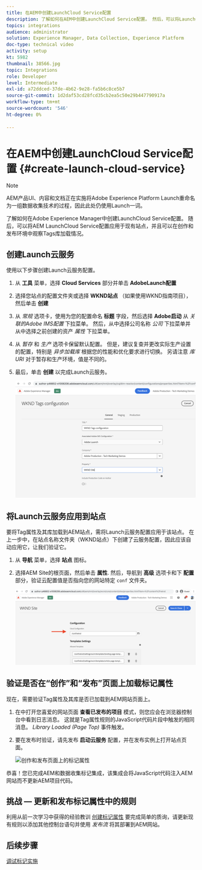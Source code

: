 ```yaml
---
title: 在AEM中创建LaunchCloud Service配置
description: 了解如何在AEM中创建LaunchCloud Service配置。 然后，可以将LaunchCloud Service配置应用于现有站点，并且可以在创作环境和发布环境中观察到Tag库加载情况。
topics: integrations
audience: administrator
solution: Experience Manager, Data Collection, Experience Platform
doc-type: technical video
activity: setup
kt: 5982
thumbnail: 38566.jpg
topic: Integrations
role: Developer
level: Intermediate
exl-id: a72ddced-37de-4b62-9e28-fa5b6c8ce5b7
source-git-commit: 1d2daf53cd28fcd35cb2ea5c50e29b447790917a
workflow-type: tm+mt
source-wordcount: '546'
ht-degree: 0%

---
```


# 在AEM中创建LaunchCloud Service配置 {#create-launch-cloud-service}

>[!NOTE]
>
>AEM产品UI、内容和文档正在实施将Adobe Experience Platform Launch重命名为一组数据收集技术的过程，因此此处仍使用Launch一词。

了解如何在Adobe Experience Manager中创建LaunchCloud Service配置。 随后，可以将AEM LaunchCloud Service配置应用于现有站点，并且可以在创作和发布环境中观察Tags库加载情况。

## 创建Launch云服务

使用以下步骤创建Launch云服务配置。

1. 从 **工具** 菜单，选择 **Cloud Services** 部分并单击 **AdobeLaunch配置**

1. 选择您站点的配置文件夹或选择 **WKND站点** （如果使用WKND指南项目），然后单击 **创建**

1. 从 _常规_ 选项卡，使用为您的配置命名 **标题** 字段，然后选择 **Adobe启动** 从 _关联的Adobe IMS配置_ 下拉菜单。 然后，从中选择公司名称 _公司_ 下拉菜单并从中选择之前创建的资产 _属性_ 下拉菜单。

1. 从 _暂存_ 和 _生产_ 选项卡保留默认配置。 但是，建议复查并更改实际生产设置的配置，特别是 _异步加载库_ 根据您的性能和优化要求进行切换。 另请注意 _库URI_ 对于暂存和生产环境，值是不同的。

1. 最后，单击 **创建** 以完成Launch云服务。

   ![启动Cloud Services配置](assets/launch-cloud-services-config.png)

## 将Launch云服务应用到站点

要将Tag属性及其库加载到AEM站点，需将Launch云服务配置应用于该站点。 在上一步中，在站点名称文件夹（WKND站点）下创建了云服务配置，因此应该自动应用它，让我们验证它。

1. 从 **导航** 菜单，选择 **站点** 图标。

1. 选择AEM Site的根页面，然后单击 **属性**. 然后，导航到 **高级** 选项卡和下 **配置** 部分，验证云配置值是否指向您的网站特定 `conf` 文件夹。

   ![将Cloud Services配置应用于站点](assets/apply-cloud-services-config-to-site.png)

## 验证是否在“创作”和“发布”页面上加载标记属性

现在，需要验证Tag属性及其库是否已加载到AEM网站页面上。

1. 在中打开您喜爱的网站页面 **查看已发布的项目** 模式，则您应会在浏览器控制台中看到日志消息。 这就是Tag属性规则的JavaScript代码片段中触发的相同消息。 _Library Loaded (Page Top)_ 事件触发。

1. 要在发布时验证，请先发布 **启动云服务** 配置，并在发布实例上打开站点页面。

   ![创作和发布页面上的标记属性](assets/tag-property-on-author-publish-pages.png)

恭喜！您已完成AEM和数据收集标记集成，该集成会将JavaScript代码注入AEM网站而不更新AEM项目代码。

## 挑战 — 更新和发布标记属性中的规则

利用从前一次学习中获得的经验教训 [创建标记属性](./create-tag-property.md) 要完成简单的质询，请更新现有规则以添加其他控制台语句并使用 _发布流_ 将其部署到AEM网站。

## 后续步骤

[调试标记实施](debug-tags-implementation.md)
